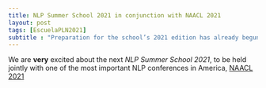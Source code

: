 ```yaml
---
title: NLP Summer School 2021 in conjunction with NAACL 2021
layout: post
tags: [EscuelaPLN2021]
subtitle : "Preparation for the school’s 2021 edition has already begun"
---
```


We are **very** excited about the next _NLP Summer School 2021_, to be held jointly with one of the most important NLP conferences in America, [NAACL 2021](https://2021.naacl.org/)
